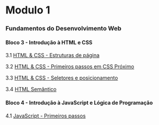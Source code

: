 # Modulo 1
### Fundamentos do Desenvolvimento Web

#### Bloco 3 - Introdução à HTML e CSS

3.1 [HTML & CSS - Estruturas de página](https://github.com/marlon307/trybe-exercises/tree/modulo_1/modulo_1/bloco_3/dia_1)


3.2 [HTML & CSS - Primeiros passos em CSS Próximo](https://github.com/marlon307/trybe-exercises/tree/modulo_1/modulo_1/bloco_3/dia_2)


3.3 [HTML & CSS - Seletores e posicionamento](https://github.com/marlon307/trybe-exercises/tree/modulo_1/modulo_1/bloco_3/dia_3)


3.4 [HTML Semântico](https://github.com/marlon307/trybe-exercises/tree/modulo_1/modulo_1/bloco_3/dia_4)

#### Bloco 4 - Introdução à JavaScript e Lógica de Programação

4.1 [JavaScript - Primeiros passos]()

